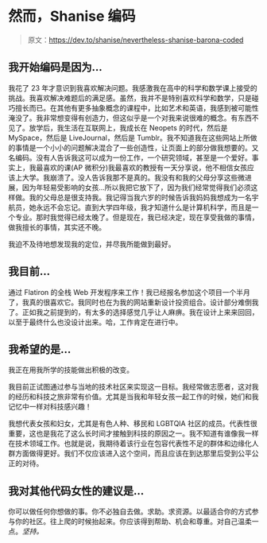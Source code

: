 # 然而，Shanise 编码

> 原文：<https://dev.to/shanise/nevertheless-shanise-barona-coded>

## 我开始编码是因为...

我花了 23 年才意识到我喜欢解决问题。我感激我在高中的科学和数学课上接受的挑战。我喜欢解决难题后的满足感。虽然，我并不是特别喜欢科学和数学，只是碰巧擅长而已。在其他有更多抽象概念的课程中，比如艺术和英语，我感到被可能性淹没了。我非常想变得有创造力，但这似乎是一个对我来说很难的概念。有东西不见了。放学后，我生活在互联网上，我成长在 Neopets 的时代，然后是 MySpace，然后是 LiveJournal，然后是 Tumblr。我不知道我在这些网站上所做的事情是一个小小的问题解决混合了一些创造性，让页面上的部分做我想要的。又名编码。没有人告诉我这可以成为一份工作，一个研究领域，甚至是一个爱好。事实上，我最喜欢的课(AP 微积分)我最喜欢的教授有一天分享说，他不相信女孩应该上大学。我崩溃了。没人告诉我那不是真的。我没有和我的父母分享这些微进展，因为年轻易受影响的女孩...所以我把它放下了，因为我们经常觉得我们必须这样做。我的父母总是很支持我。我记得当我六岁的时候告诉我妈妈我想成为一名宇航员，她永远不会忘记。直到大学四年级，我才知道什么是计算机科学，而且是一个专业。那时我觉得已经太晚了。但是现在，我已经决定，现在享受我做的事情，做我擅长的事情，其实还不晚。

我迫不及待地想发现我的定位，并尽我所能做到最好。

## 我目前...

通过 Flatiron 的全栈 Web 开发程序来工作！我已经报名参加这个项目一个半月了，我真的很喜欢它。我同时也在为我的网站重新设计投资组合。设计部分难倒我了。正如我之前提到的，有太多的选择感觉几乎让人麻痹。我在设计上来来回回，以至于最终什么也没设计出来。哈，工作肯定在进行中。

## 我希望的是...

我正在用我所学的技能做出积极的改变。

我目前正试图通过参与当地的技术社区来实现这一目标。我经常做志愿者，这对我的经历和科技之旅非常有价值。尤其是当我和年轻女孩一起工作的时候，她们和我记忆中一样对科技感兴趣！

我想代表女孩和妇女，尤其是有色人种、移民和 LGBTQIA 社区的成员。代表性很重要，这也是我花了这么长时间才接触到科技的原因之一。我不知道有谁像我一样在技术领域工作。也就是说，我期待着该行业在包容代表性不足的群体和边缘化人群方面做得更好。我们不仅应该进入这个空间，而且应该在到达那里后受到公平公正的对待。

## 我对其他代码女性的建议是...

你可以做任何你想做的事。你不必独自去做。求助。求资源。以最适合你的方式参与你的社区。往上爬的时候抬起来。你应该得到帮助、机会和尊重。对自己温柔一点。*坚持。*